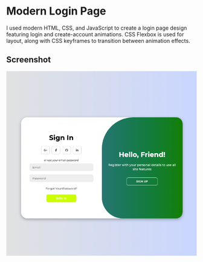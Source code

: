 # Modern Login Page

I used modern HTML, CSS, and JavaScript to create a login page design featuring login and create-account animations. CSS Flexbox is used for layout, along with CSS keyframes to transition between animation effects.

## Screenshot

![Login Screenshot](assets/login.png)
